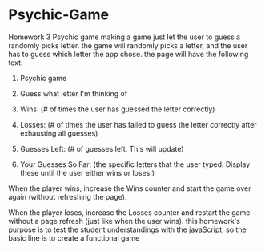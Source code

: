 # Psychic-Game
Homework 3
Psychic game
making a game just let the user to guess a randomly picks letter. the game will randomly picks a letter,  and the user has to guess which letter the app chose. the page will have the following text:
1. Psychic game

2. Guess what letter I'm thinking of

3. Wins: (# of times the user has guessed the letter correctly)

4. Losses: (# of times the user has failed to guess the letter correctly after exhausting all guesses)

5. Guesses Left: (# of guesses left. This will update)

6. Your Guesses So Far: (the specific letters that the user typed. Display these until the user either wins or loses.)

 When the player wins, increase the Wins counter and start the game over again (without refreshing the page).

When the player loses, increase the Losses counter and restart the game without a page refresh (just like when the user wins).
this homework's purpose is to test the student understandings with the javaScript, so the basic line is to create a functional game
